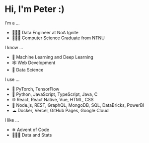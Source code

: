 <h1>Hi, I'm Peter :)</h1>

I'm a ...
- 🧑🏽‍💻 Data Engineer at NoA Ignite 
- 👨🏼‍🎓 Computer Science Graduate from NTNU

I know ...
- 🤖 Machine Learning and Deep Learning
- 🕸 Web Development
- 🔢 Data Science

I use ...
- 🧠 PyTorch, TensorFlow
- 🔧 Python, JavaScript, TypeScript, Java, C
- 🌐 React, React Native, Vue, HTML, CSS
- 💾 Node.js, REST, GraphQL, MongoDB, SQL, DataBricks, PowerBI
- ☁ Docker, Vercel, GitHub Pages, Google Cloud

I like ...
- ❄ Advent of Code
- 👨🏼‍💻 Data and Stats
